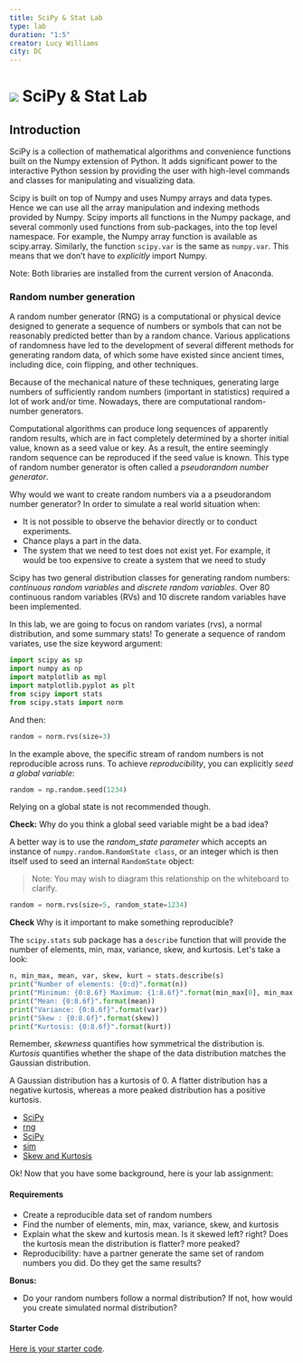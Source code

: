```yaml
---
title: SciPy & Stat Lab
type: lab
duration: "1:5"
creator: Lucy Williams
city: DC
---
```


# ![](https://ga-dash.s3.amazonaws.com/production/assets/logo-9f88ae6c9c3871690e33280fcf557f33.png) SciPy & Stat Lab

## Introduction
SciPy is a collection of mathematical algorithms and convenience functions built on the Numpy extension of Python. It adds significant power to the interactive Python session by providing the user with high-level commands and classes for manipulating and visualizing data.

Scipy is built on top of Numpy and uses Numpy arrays and data types. Hence we can use all the array manipulation and indexing methods provided by Numpy. Scipy imports all functions in the Numpy package, and several commonly used functions from sub-packages, into the top level namespace. For example, the Numpy array function is available as scipy.array. Similarly, the function `scipy.var` is the same as `numpy.var`. This means that we don’t have to *explicitly* import Numpy.

Note: Both libraries are installed from the current version of Anaconda.

### Random number generation

A random number generator (RNG) is a computational or physical device designed to generate a sequence of numbers or symbols that can not be reasonably predicted better than by a random chance. Various applications of randomness have led to the development of several different methods for generating random data, of which some have existed since ancient times, including dice, coin flipping, and other techniques. 

Because of the mechanical nature of these techniques, generating large numbers of sufficiently random numbers (important in statistics) required a lot of work and/or time. Nowadays, there are computational random-number generators.

Computational algorithms can produce long sequences of apparently random results, which are in fact completely determined by a shorter initial value, known as a seed value or key. As a result, the entire seemingly random sequence can be reproduced if the seed value is known. This type of random number generator is often called a *pseudorandom number generator*.

Why would we want to create random numbers via a a pseudorandom number generator? In order to simulate
a real world situation when:

- It is not possible to observe the behavior directly or to conduct experiments.
- Chance plays a part in the data.
- The system that we need to test does not exist yet. For example, it would be too expensive to create a system that we need to study

Scipy has two general distribution classes for generating random numbers: *continuous random variables* and *discrete random variables*. Over 80 continuous random variables (RVs) and 10 discrete random variables have been implemented. 

In this lab, we are going to focus on random variates (rvs), a normal distribution, and some summary stats! To generate a sequence of random variates, use the size keyword argument:

```Python
import scipy as sp
import numpy as np
import matplotlib as mpl
import matplotlib.pyplot as plt
from scipy import stats
from scipy.stats import norm
```

And then:

```Python
random = norm.rvs(size=3)
```

In the example above, the specific stream of random numbers is not reproducible across runs. To achieve *reproducibility*, you can explicitly *seed a global variable*:

```Python
random = np.random.seed(1234)
```

Relying on a global state is not recommended though.

**Check:** Why do you think a global seed variable might be a bad idea?

A better way is to use the *random_state parameter* which accepts an instance of `numpy.random.RandomState class`,
or an integer which is then itself used to seed an internal `RandomState` object:

> Note: You may wish to diagram this relationship on the whiteboard to clarify.

```Python
random = norm.rvs(size=5, random_state=1234)
```

**Check** Why is it important to make something reproducible?

The `scipy.stats` sub package has a `describe` function that will provide the number of elements, min, max, variance, skew, and kurtosis. Let's take a look:

```Python
n, min_max, mean, var, skew, kurt = stats.describe(s)
print("Number of elements: {0:d}".format(n))
print("Minimum: {0:8.6f} Maximum: {1:8.6f}".format(min_max[0], min_max[1]))
print("Mean: {0:8.6f}".format(mean))
print("Variance: {0:8.6f}".format(var))
print("Skew : {0:8.6f}".format(skew))
print("Kurtosis: {0:8.6f}".format(kurt))
```

Remember, _skewness_ quantifies how symmetrical the distribution is. _Kurtosis_ quantifies whether the shape of the data distribution matches the Gaussian distribution. 

A Gaussian distribution has a kurtosis of 0. A flatter distribution has a negative kurtosis, whereas a more peaked distribution has a positive kurtosis.

- [SciPy](http://docs.scipy.org/doc/scipy-0.17.0/scipy-ref-0.17.0.pdf)
- [rng](https://en.wikipedia.org/wiki/Random_number_generation)
- [SciPy](https://oneau.wordpress.com/2011/02/28/simple-statistics-with-scipy/)
- [sim](http://www.usciences.edu/~lvas/math422/Simulation_modeling.pdf)
- [Skew and Kurtosis](http://www.graphpad.com/guides/prism/6/statistics/index.htm?stat_skewness_and_kurtosis.htm)

Ok! Now that you have some background, here is your lab assignment:

#### Requirements
- Create a reproducible data set of random numbers
- Find the number of elements, min, max, variance, skew, and kurtosis
- Explain what the skew and kurtosis mean. Is it skewed left? right? Does the kurtosis mean the
  distribution is flatter? more peaked?
- Reproducibility: have a partner generate the same set of random numbers you did. Do they get
  the same results?

**Bonus:**
- Do your random numbers follow a normal distribution? If not, how would you create simulated
  normal distribution?

#### Starter Code

[Here is your starter code](./code/starter-code/w2-4.2-starter.ipynb).

